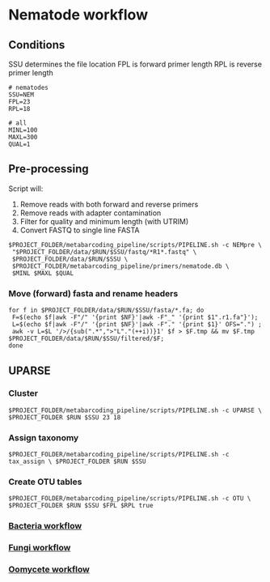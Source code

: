 # Nematode workflow

## Conditions
SSU determines the file location
FPL is forward primer length
RPL is reverse primer length

```shell
# nematodes
SSU=NEM 
FPL=23
RPL=18

# all
MINL=100
MAXL=300
QUAL=1
```
## Pre-processing
Script will:<br>
1. Remove reads with both forward and reverse primers<br>
2. Remove reads with adapter contamination<br>
3. Filter for quality and minimum length (with UTRIM)<br>
4. Convert FASTQ to single line FASTA

```shell
$PROJECT_FOLDER/metabarcoding_pipeline/scripts/PIPELINE.sh -c NEMpre \
 "$PROJECT_FOLDER/data/$RUN/$SSU/fastq/*R1*.fastq" \
 $PROJECT_FOLDER/data/$RUN/$SSU \
 $PROJECT_FOLDER/metabarcoding_pipeline/primers/nematode.db \
 $MINL $MAXL $QUAL
```

### Move (forward) fasta and rename headers
```shell
for f in $PROJECT_FOLDER/data/$RUN/$SSU/fasta/*.fa; do 
 F=$(echo $f|awk -F"/" '{print $NF}'|awk -F"_" '{print $1".r1.fa"}'); 
 L=$(echo $f|awk -F"/" '{print $NF}'|awk -F"." '{print $1}' OFS=".") ;
 awk -v L=$L '/>/{sub(".*",">"L"."(++i))}1' $f > $F.tmp && mv $F.tmp $PROJECT_FOLDER/data/$RUN/$SSU/filtered/$F;
done
```

## UPARSE

### Cluster 

```shell
$PROJECT_FOLDER/metabarcoding_pipeline/scripts/PIPELINE.sh -c UPARSE \ $PROJECT_FOLDER $RUN $SSU 23 18
```
### Assign taxonomy

```shell
$PROJECT_FOLDER/metabarcoding_pipeline/scripts/PIPELINE.sh -c tax_assign \ $PROJECT_FOLDER $RUN $SSU 
```

### Create OTU tables

```shell
$PROJECT_FOLDER/metabarcoding_pipeline/scripts/PIPELINE.sh -c OTU \ $PROJECT_FOLDER $RUN $SSU $FPL $RPL true
```

### [Bacteria workflow](../master/16S%20%20workflow.md)  
### [Fungi workflow](../master//ITS%20workflow.md)  
### [Oomycete workflow](../master/Oomycota%20workflow.md)
